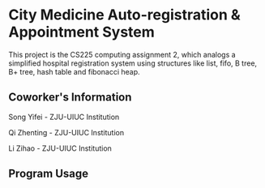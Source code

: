 # City Medicine Auto-registration & Appointment System
This project is the CS225 computing assignment 2, which analogs a simplified hospital registration system using structures like list, fifo, B tree, B+ tree, hash table and fibonacci heap. 

## Coworker's Information
Song Yifei - ZJU-UIUC Institution

Qi Zhenting - ZJU-UIUC Institution

Li Zihao - ZJU-UIUC Institution

## Program Usage
